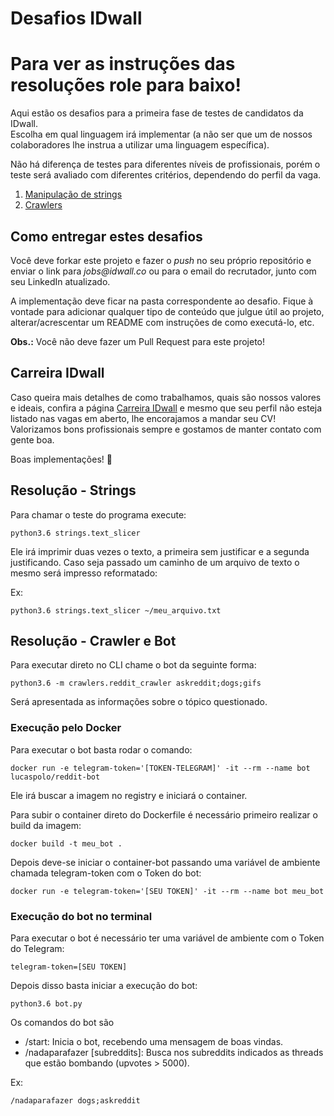 # Desafios IDwall

# Para ver as instruções das resoluções role para baixo!

Aqui estão os desafios para a primeira fase de testes de candidatos da IDwall.  
Escolha em qual linguagem irá implementar (a não ser que um de nossos colaboradores lhe instrua a utilizar uma linguagem específica).  

Não há diferença de testes para diferentes níveis de profissionais, porém o teste será avaliado com diferentes critérios, dependendo do perfil da vaga.

1. [Manipulação de strings](https://github.com/idwall/desafios/tree/master/strings)
2. [Crawlers](https://github.com/idwall/desafios/tree/master/crawlers)

## Como entregar estes desafios
Você deve forkar este projeto e fazer o *push* no seu próprio repositório e enviar o link para _jobs@idwall.co_ ou para o email do recrutador, junto com seu LinkedIn atualizado.  

A implementação deve ficar na pasta correspondente ao desafio. Fique à vontade para adicionar qualquer tipo de conteúdo que julgue útil ao projeto, alterar/acrescentar um README com instruções de como executá-lo, etc.

**Obs.:** Você não deve fazer um Pull Request para este projeto! 

## Carreira IDwall

Caso queira mais detalhes de como trabalhamos, quais são nossos valores e ideais, confira a página [Carreira IDwall](https://idwall.co/carreira) e mesmo que seu perfil não esteja listado nas vagas em aberto, lhe encorajamos a mandar seu CV! Valorizamos bons profissionais sempre e gostamos de manter contato com gente boa.

Boas implementações! 🎉

## Resolução - Strings

Para chamar o teste do programa execute:

`python3.6 strings.text_slicer`

Ele irá imprimir duas vezes o texto, a primeira sem justificar e a segunda justificando. Caso seja passado um caminho de um arquivo de texto o mesmo será impresso reformatado:

Ex:

`python3.6 strings.text_slicer ~/meu_arquivo.txt`

## Resolução - Crawler e Bot

Para executar direto no CLI chame o bot da seguinte forma:

`python3.6 -m crawlers.reddit_crawler askreddit;dogs;gifs`

Será apresentada as informações sobre o tópico questionado.

### Execução pelo Docker
 
Para executar o bot basta rodar o comando:
 
`docker run -e telegram-token='[TOKEN-TELEGRAM]' -it --rm --name bot lucaspolo/reddit-bot`
 
Ele irá buscar a imagem no registry e iniciará o container.
 
Para subir o container direto do Dockerfile é necessário primeiro realizar o build da imagem:
 
`docker build -t meu_bot .`
 
Depois deve-se iniciar o container-bot passando uma variável de ambiente chamada telegram-token com o Token do bot:
 
`docker run -e telegram-token='[SEU TOKEN]' -it --rm --name bot meu_bot`
 
### Execução do bot no terminal

Para executar o bot é necessário ter uma variável de ambiente com o Token do Telegram:

`telegram-token=[SEU TOKEN]`

Depois disso basta iniciar a execução do bot:

`python3.6 bot.py`

Os comandos do bot são 

- /start: Inicia o bot, recebendo uma mensagem de boas vindas.
- /nadaparafazer [subreddits]: Busca nos subreddits indicados as threads que estão bombando (upvotes > 5000).

Ex:

`/nadaparafazer dogs;askreddit`
